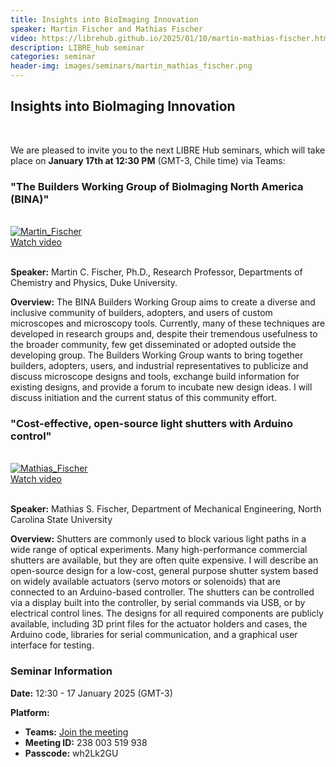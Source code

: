 ```yaml
---
title: Insights into BioImaging Innovation
speaker: Martin Fischer and Mathias Fischer
video: https://librehub.github.io/2025/01/10/martin-mathias-fischer.html
description: LIBRE_hub seminar
categories: seminar
header-img: images/seminars/martin_mathias_fischer.png
---
```


## Insights into BioImaging Innovation
<br>

We are pleased to invite you to the next LIBRE Hub seminars, which will take place on **January 17th at 12:30 PM** (GMT-3, Chile time) via Teams:

### "The Builders Working Group of BioImaging North America (BINA)"
<br>

<div class="thumbnail-container">
  <a href="https://www.youtube.com/watch?v=feXzIYrSC0w">
    <img class="thumbnail" src="http://img.youtube.com/vi/feXzIYrSC0w/0.jpg" alt="Martin_Fischer">
    <div class="overlay">
      <span class="text">Watch video</span>
    </div>
  </a>
</div>

<br>

**Speaker:** Martin C. Fischer, Ph.D., Research Professor, Departments of Chemistry and Physics, Duke University.

**Overview:** The BINA Builders Working Group aims to create a diverse and inclusive community of builders, adopters, and users of custom microscopes and microscopy tools. Currently, many of these techniques are developed in research groups and, despite their tremendous usefulness to the broader community, few get disseminated or adopted outside the developing group. The Builders Working Group wants to bring together builders, adopters, users, and industrial representatives to publicize and discuss microscope designs and tools, exchange build information for existing designs, and provide a forum to incubate new design ideas. I will discuss initiation and the current status of this community effort.

### "Cost-effective, open-source light shutters with Arduino control"
<br>

<div class="thumbnail-container">
  <a href="https://www.youtube.com/watch?v=LwiI1VFJBCI">
    <img class="thumbnail" src="http://img.youtube.com/vi/LwiI1VFJBCI/0.jpg" alt="Mathias_Fischer">
    <div class="overlay">
      <span class="text">Watch video</span>
    </div>
  </a>
</div>

<br>

**Speaker:** Mathias S. Fischer, Department of Mechanical Engineering, North Carolina State University

**Overview:** Shutters are commonly used to block various light paths in a wide range of optical experiments. Many high-performance commercial shutters are available, but they are often quite expensive. I will describe an open-source design for a low-cost, general purpose shutter system based on widely available actuators (servo motors or solenoids) that are connected to an Arduino-based controller. The shutters can be controlled via a display built into the controller, by serial commands via USB, or by electrical control lines. The designs for all required components are publicly available, including 3D print files for the actuator holders and cases, the Arduino code, libraries for serial communication, and a graphical user interface for testing.

### Seminar Information

**Date:** 12:30 - 17 January 2025 (GMT-3)

**Platform:**
- **Teams:** [Join the meeting](https://teams.microsoft.com/l/meetup-join/19%3ameeting_YTNjYmY1OTItYTQ1NS00ODFjLTg3MzUtNDQ0OGMwMWM0NTIw%40thread.v2/0?context=%7b%22Tid%22%3a%225ff5d9fa-f83f-4ac1-a4d2-eb48ea0a00d2%22%2c%22Oid%22%3a%22b066b156-36d2-4bf1-8723-85ab0bba4b91%22%7d)
- **Meeting ID:** 238 003 519 938
- **Passcode:** wh2Lk2GU